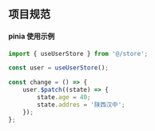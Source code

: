 ## 项目规范

#### pinia 使用示例

```javascript
import { useUserStore } from '@/store';

const user = useUserStore();

const change = () => {
    user.$patch((state) => {
        state.age = 40;
        state.addres = '陕西汉中';
    });
};
```
